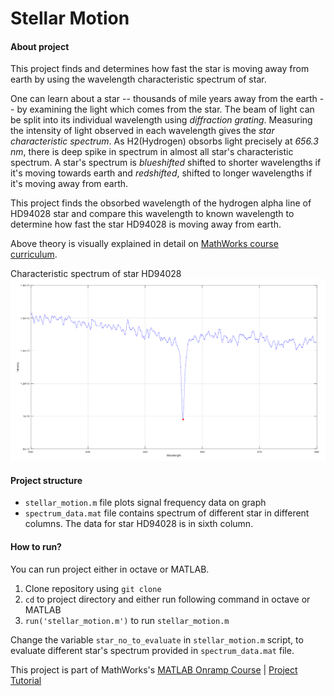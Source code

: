 # Stellar Motion

#### About project

This project finds and determines how fast the star is moving away from earth by using the wavelength characteristic spectrum of star.

One can learn about a star -- thousands of mile years away from the earth -- by examining the light which comes from the star. The beam of light can be split into its individual wavelength using _diffraction grating_. Measuring the intensity of light observed in each wavelength gives the _star characteristic spectrum_. As H2(Hydrogen) obsorbs light precisely at _656.3 nm_, there is deep spike in spectrum in almost all star's characteristic spectrum. A star's spectrum is _blueshifted_ shifted to shorter wavelengths if it's moving towards earth and _redshifted_, shifted to longer wavelengths if it's moving away from earth. 

This project finds the obsorbed wavelength of the hydrogen alpha line of HD94028 star and compare this wavelength to known wavelength to determine how fast the star HD94028 is moving away from earth.

Above theory is visually explained in detail on [MathWorks course curriculum](https://matlabacademy.mathworks.com/R2018b/portal.html?course=gettingstarted#chapter=14&lesson=1&section=1).

Characteristic spectrum of star HD94028
![](results/star_6_spectrum.png)

#### Project structure
* `stellar_motion.m` file plots signal frequency data on graph
* `spectrum_data.mat` file contains spectrum of different star in different columns. The data for star HD94028 is in sixth column.

#### How to run?
You can run project either in octave or MATLAB. 
1. Clone repository using `git clone `
2. `cd` to project directory and either run following command in octave or MATLAB
3. `run('stellar_motion.m')` to run `stellar_motion.m`

Change the variable `star_no_to_evaluate` in `stellar_motion.m` script, to evaluate different star's spectrum provided in `spectrum_data.mat` file.

This project is part of MathWorks's [MATLAB Onramp Course](https://matlabacademy.mathworks.com/R2018b/portal.html?course=gettingstarted) | [Project Tutorial](https://matlabacademy.mathworks.com/R2018b/portal.html?course=gettingstarted#chapter=14&lesson=1&section=1)
